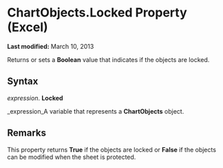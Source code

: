 
# ChartObjects.Locked Property (Excel)

 **Last modified:** March 10, 2013

Returns or sets a  **Boolean** value that indicates if the objects are locked.

## Syntax

 _expression_. **Locked**

 _expression_A variable that represents a  **ChartObjects** object.


## Remarks

This property returns  **True** if the objects are locked or **False** if the objects can be modified when the sheet is protected.

